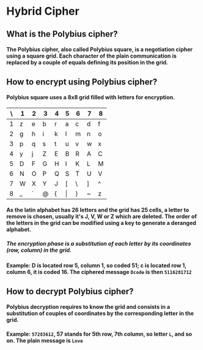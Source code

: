 # Hybrid Cipher

## What is the Polybius cipher?

 #### The Polybius cipher, also called Polybius square, is a negotiation cipher using a square grid. Each character of the plain communication is replaced by a couple of equals defining its position in the grid. 

## How to encrypt using Polybius cipher?
#### Polybius square uses a 8x8 grid filled with letters for encryption.

| \ | 1 | 2 | 3 | 4 | 5 | 6 | 7 | 8 |
| - | - | - | - | - | - | - | - | - |
| 1 | z | e | b | r | a | c | d | f |
| 2 | g | h | i | k | l | m | n | o |
| 3 | p | q | s | t | u | v | w | x |
| 4 | y | j | Z | E | B | R | A | C |
| 5 | D | F | G | H | I | K | L | M |
| 6 | N | O | P | Q | S | T | U | V |
| 7 | W | X | Y | J | [ | \ | ] | ^ |
| 8 | _ | ` | @ | { | \| | } | ~ | z |


#### As the latin alphabet has 26 letters and the grid has 25 cells, a letter to remove is chosen, usually it's J, V, W or Z which are deleted. The order of the letters in the grid can be modified using a key to generate a deranged alphabet.

##### The encryption phase is a substitution of each letter by its coordinates (row, column) in the grid.

#### Example: D is located row 5, column 1, so coded 51; c is located row 1, column 6, it is coded 16. The ciphered message `Dcode` is then `5116281712`

## How to decrypt Polybius cipher?

#### Polybius decryption requires to know the grid and consists in a substitution of couples of coordinates by the corresponding letter in the grid.
#### Example: `57283612`, 57 stands for 5th row, 7th column, so letter `L`, and so on. The plain message is `Love`



